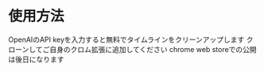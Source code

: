 # 使用方法
OpenAIのAPI keyを入力すると無料でタイムラインをクリーンアップします
クローンしてご自身のクロム拡張に追加してください
chrome web storeでの公開は後日になります
